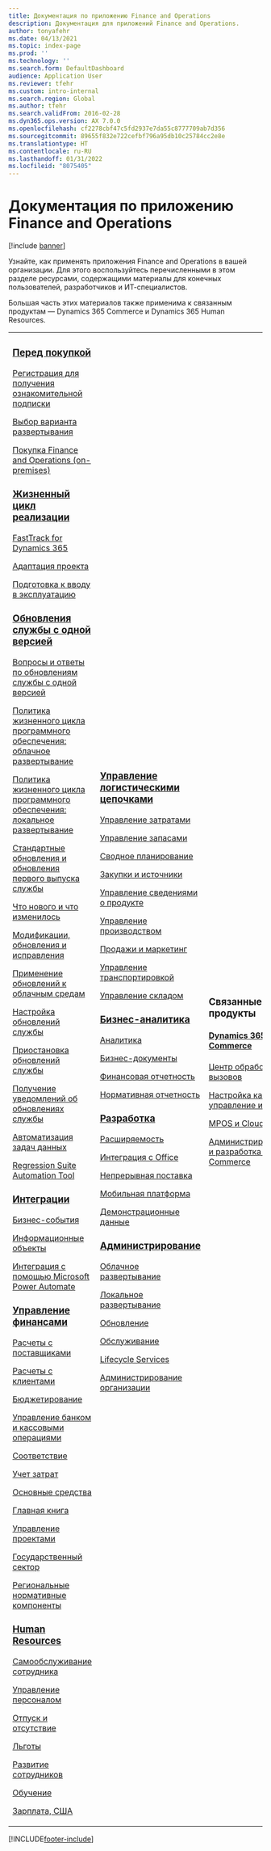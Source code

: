 ```yaml
---
title: Документация по приложению Finance and Operations
description: Документация для приложений Finance and Operations.
author: tonyafehr
ms.date: 04/13/2021
ms.topic: index-page
ms.prod: ''
ms.technology: ''
ms.search.form: DefaultDashboard
audience: Application User
ms.reviewer: tfehr
ms.custom: intro-internal
ms.search.region: Global
ms.author: tfehr
ms.search.validFrom: 2016-02-28
ms.dyn365.ops.version: AX 7.0.0
ms.openlocfilehash: cf2278cbf47c5fd2937e7da55c8777709ab7d356
ms.sourcegitcommit: 89655f832e722cefbf796a95db10c25784cc2e8e
ms.translationtype: HT
ms.contentlocale: ru-RU
ms.lasthandoff: 01/31/2022
ms.locfileid: "8075405"
---
```

# <a name="finance-and-operations-application-documentation"></a>Документация по приложению Finance and Operations

[!include [banner](includes/banner.md)]

Узнайте, как применять приложения Finance and Operations в вашей организации. Для этого воспользуйтесь перечисленными в этом разделе ресурсами, содержащими материалы для конечных пользователей, разработчиков и ИТ-специалистов. 

Большая часть этих материалов также применима к связанным продуктам — Dynamics 365 Commerce и Dynamics 365 Human Resources. 

<table>
<colgroup>
<col width="33%" />
<col width="33%" />
<col width="33%" />
</colgroup>
<tbody>
<tr class="odd">
<td>
<h3><a href="get-started/before-you-buy.md">Перед покупкой</a></h3>
<p><a href="../dev-itpro/dev-tools/sign-up-preview-subscription.md">Регистрация для получения ознакомительной подписки</a></p>
 <p><a href="../dev-itpro/deployment/choose-deployment-type.md">Выбор варианта развертывания</a></p>
 <p><a href="get-started/purchase-on-premises.md">Покупка Finance and Operations (on-premises)</a></p>

<h3><a href="imp-lifecycle/implementation-lifecycle.md">Жизненный цикл реализации</a></h3>
<p><a href="/dynamics365/fasttrack/">FastTrack for Dynamics 365</a></p>
<p><a href="imp-lifecycle/onboard.md">Адаптация проекта</a></p>
<p><a href="imp-lifecycle/prepare-go-live.md">Подготовка к вводу в эксплуатацию</a></p>

<h3><a href="../dev-itpro/lifecycle-services/oneversion-overview.md">Обновления службы с одной версией</a></h3>
<p><a href="get-started/one-version.md">Вопросы и ответы по обновлениям службы с одной версией</a></p>
<p><a href="../dev-itpro/migration-upgrade/versions-update-policy.md">Политика жизненного цикла программного обеспечения: облачное развертывание</a></p>
<p><a href="../dev-itpro/migration-upgrade/on-prem-version-update-policy.md">Политика жизненного цикла программного обеспечения: локальное развертывание</a></p>
<p><a href="get-started/public-preview-releases.md">Стандартные обновления и обновления первого выпуска службы</a></p>
<p><a href="get-started/whats-new-changed.md">Что нового и что изменилось</a></p>
<p><a href="../dev-itpro/migration-upgrade/upgrade-home-page.md">Модификации, обновления и исправления</a></p>
<p><a href="../dev-itpro/deployment/apply-deployable-package-system.md">Применение обновлений к облачным средам</a></p>
<p><a href="../dev-itpro/lifecycle-services/configure-service-updates.md">Настройка обновлений службы</a></p>
<p><a href="../dev-itpro/lifecycle-services/pause-service-updates.md">Приостановка обновлений службы</a></p>
<p><a href="../dev-itpro/lifecycle-services/notifications-service-updates.md">Получение уведомлений об обновлениях службы</a></p>
<p><a href="../dev-itpro/data-entities/data-task-automation.md">Автоматизация задач данных</a></p>
<p><a href="../dev-itpro/lifecycle-services/using-task-guides-and-bpm-to-create-user-acceptance-tests.md">Regression Suite Automation Tool</a></p>

<h3><a href="../dev-itpro/data-entities/integration-overview.md">Интеграции</a></h3>
<p><a href="../dev-itpro/business-events/home-page.md">Бизнес-события</a></p>
<p><a href="../dev-itpro/data-entities/data-entities.md">Информационные объекты</a></p>
<p><a href="../dev-itpro/data-entities/fin-ops-connector.md">Интеграция с помощью Microsoft Power Automate</a></p>

<h3><a href="../../finance/index.md">Управление финансами</a></h3>
<p><a href="../../finance/accounts-payable/accounts-payable.md">Расчеты с поставщиками</a></p>
<p><a href="../../finance/accounts-receivable/accounts-receivable.md">Расчеты с клиентами</a></p>
<p><a href="../../finance/budgeting/budgeting-overview.md">Бюджетирование</a></p>
<p><a href="../../finance/cash-bank-management/cash-bank-management.md">Управление банком и кассовыми операциями</a></p>
<p><a href="../../finance/general-ledger/audit-policy-rules.md">Соответствие</a></p>
<p><a href="../../finance/cost-accounting/cost-accounting-home-page.md">Учет затрат</a></p>
<p><a href="../../finance/fixed-assets/fixed-assets.md">Основные средства</a></p>
<p><a href="../../finance/general-ledger/general-ledger.md">Главная книга</a></p>
<p><a href="/dynamics365/project-operations/prod-pma/overview-project-management-accounting">Управление проектами</a></p>
<p><a href="../../finance/public-sector/public-sector-functionality.md">Государственный сектор</a></p>
<p><a href="../dev-itpro/lcs-solutions/country-region.md">Региональные нормативные компоненты</a></p>

<h3><a href="hr/hr-landing-page.md">Human Resources</a></h3>
<p><a href="../../human-resources/hr-employee-manager-self-service-overview.md">Самообслуживание сотрудника</a></p>
<p><a href="../../human-resources/hr-personnel-departments-jobs-positions.md">Управление персоналом</a></p>
<p><a href="../../human-resources/hr-leave-and-absence-overview.md">Отпуск и отсутствие</a></p>
<p><a href="../../human-resources/hr-benefits-manage-program.md">Льготы</a></p>
<p><a href="../../human-resources/hr-develop-performance-management-overview.md">Развитие сотрудников</a></p>
<p><a href="../../human-resources/hr-learning-courses.md">Обучение</a></p>
 <p><a href="hr/localizations/noam-usa-payroll.md">Зарплата, США</a></p>

</td>
<td>
<h3><a href="../../supply-chain/index.md">Управление логистическими цепочками</a></h3>
<p><a href="../../supply-chain/cost-management/costing-sheets.md">Управление затратами</a></p>
<p><a href="../../supply-chain/inventory/inventory-home-page.md">Управление запасами</a></p>
<p><a href="../../supply-chain/master-planning/master-plans.md">Сводное планирование</a></p>
<p><a href="../../supply-chain/procurement/procurement-sourcing-overview.md">Закупки и источники</a></p>
<p><a href="../../supply-chain/pim/product-information.md">Управление сведениями о продукте</a></p>
<p><a href="../../supply-chain/production-control/production-process-overview.md">Управление производством</a></p>
<p><a href="../../supply-chain/sales-marketing/overview-sales-marketing.md">Продажи и маркетинг</a></p>
<p><a href="../../supply-chain/transportation/transportation-management-overview.md">Управление транспортировкой</a></p>
<p><a href="../../supply-chain/warehousing/warehouse-configuration.md">Управление складом</a></p>


<h3><a href="../dev-itpro/analytics/bi-reporting-home-page.md">Бизнес-аналитика</a></h3>
<p><a href="../dev-itpro/analytics/analytics.md">Аналитика</a></p>
 <p><a href="../dev-itpro/analytics/document-reporting-services.md">Бизнес-документы</a></p>
<p><a href="../dev-itpro/analytics/financial-reporting-intro.md">Финансовая отчетность</a></p>
<p><a href="../dev-itpro/analytics/general-electronic-reporting.md">Нормативная отчетность</a></p>



<h3><a href="../dev-itpro/dev-tools/developer-home-page.md">Разработка</h3>
<p><a href="../dev-itpro/extensibility/extensibility-home-page.md">Расширяемость</a></p>
<p><a href="../dev-itpro/office-integration/office-integration.md">Интеграция с Office</a></p>
<p><a href="../dev-itpro/dev-tools/continuous-delivery-home-page.md">Непрерывная поставка</a></p>
<p><a href="../dev-itpro/mobile-apps/platform/mobile-platform-home-page.md">Мобильная платформа</a></p>
<p><a href="get-started/demo-data.md">Демонстрационные данные</a></p>

<h3><a href="../dev-itpro/sysadmin/system-administration-home-page.md">Администрирование</h3>
<p><a href="../dev-itpro/deployment/cloud-deployment-overview.md">Облачное развертывание</a></p>
<p><a href="../dev-itpro/deployment/on-premises-deployment-landing-page.md">Локальное развертывание</a></p>
<p><a href="../dev-itpro/migration-upgrade/upgrade-home-page.md">Обновление</a></p>
<p><a href="../dev-itpro/dev-tools/continuous-delivery-home-page.md#servicing">Обслуживание</a></p>
<p><a href="../dev-itpro/lifecycle-services/lcs.md">Lifecycle Services</a></p>
<p><a href="organization-administration/organization-administration-home-page.md">Администрирование организации</a></p>
</td>
<td>
<h3>Связанные продукты</h3>
<h4><a href="/dynamics365/commerce/">Dynamics 365 Commerce</a></h4>
<p><a href="../../commerce/call-center-functionality.md">Центр обработки вызовов</p>
<p><a href="../../commerce/define-maintain-retail-channels.md">Настройка канала и управление им</p>
<p><a href="../../commerce/retail-peripherals-overview.md">MPOS и Cloud POS</p>
<p><a href="../../commerce/dev-itpro/dev-retail-home-page.md">Администрирование и разработка для Commerce</p>


</td>
</tr>

</tbody>
</table>


[!INCLUDE[footer-include](../../includes/footer-banner.md)]
